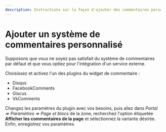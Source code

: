 ```yaml
---
description: Instructions sur la façon d'ajouter des commentaires personnalisés pour les pages du portail
---
```


# Ajouter un système de commentaires personnalisé

Supposons que vous ne soyez pas satisfait du système de commentaires par défaut et que vous optiez pour l'intégration d'un service externe.

Choisissez et activez l'un des plugins du widget de commentaire :

- Disqus
- FacebookComments
- Giscus
- VkComments

Changez les paramètres du plugin avec vos besoins, puis allez dans _Portal => Paramètres => Page et blocs_ de la zone, recherchez l'option étiquetée **Afficher les commentaires de la page** et sélectionnez la variante désirée. Enfin, enregistrez vos paramètres.
